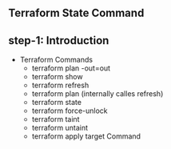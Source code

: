 ## Terraform State Command
## step-1: Introduction 
- Terraform Commands
  - terraform plan -out=out
  - terraform show 
  - terraform refresh
  - terraform plan (internally calles refresh)
  - terraform state
  - terraform force-unlock
  - terraform taint
  - terraform untaint
  - terraform apply target Command
  